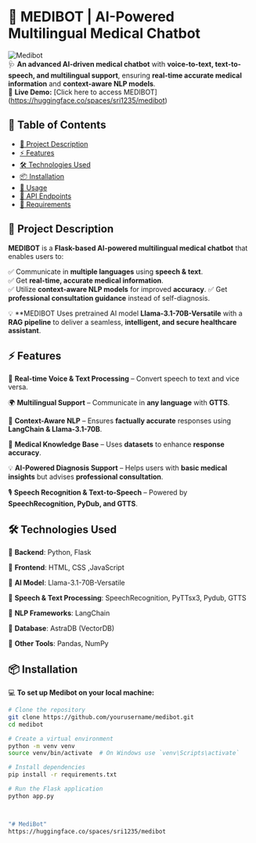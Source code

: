 # 🤖 MEDIBOT | AI-Powered Multilingual Medical Chatbot  

![Medibot](https://img.shields.io/badge/AI%20Chatbot-Medical-blue?style=for-the-badge)  
🩺 **An advanced AI-driven medical chatbot** with **voice-to-text, text-to-speech, and multilingual support**, ensuring **real-time accurate medical information** and **context-aware NLP models**.  
🔗 **Live Demo:** [Click here to access MEDIBOT] (https://huggingface.co/spaces/sri1235/medibot)
## 📌 Table of Contents  
- [📜 Project Description](#-project-description)  
- [⚡ Features](#-features)  
- [🛠️ Technologies Used](#-technologies-used)  
- [📦 Installation](#-installation)  
- [🚀 Usage](#-usage)  
- [📜 API Endpoints](#-api-endpoints)  
- [🔧 Requirements](#-requirements)   



## 📜 Project Description  
**MEDIBOT** is a **Flask-based AI-powered multilingual medical chatbot** that enables users to: 

✅ Communicate in **multiple languages** using **speech & text**.  
✅ Get **real-time, accurate medical information**.  
✅ Utilize **context-aware NLP models** for improved **accuracy**.
✅ Get **professional consultation guidance** instead of self-diagnosis.  

💡 **MEDIBOT Uses pretrained AI model **Llama-3.1-70B-Versatile** with a **RAG pipeline** to deliver  a seamless, **intelligent, and secure healthcare assistant**.  



## ⚡ Features  
🚀 **Real-time Voice & Text Processing** – Convert speech to text and vice versa.  

🌍 **Multilingual Support** – Communicate in **any language** with **GTTS**. 

🧠 **Context-Aware NLP** – Ensures **factually accurate** responses using **LangChain & Llama-3.1-70B**.

🔬 **Medical Knowledge Base** – Uses **datasets** to enhance **response accuracy**.  

💡 **AI-Powered Diagnosis Support** – Helps users with **basic medical insights** but advises **professional consultation**.  

🎙️ **Speech Recognition & Text-to-Speech** – Powered by **SpeechRecognition, PyDub, and GTTS**.  


## 🛠️ Technologies Used  

🔹 **Backend**: Python, Flask  

🔹 **Frontend**: HTML, CSS ,JavaScript

🔹 **AI Model**: Llama-3.1-70B-Versatile 

🔹 **Speech & Text Processing**: SpeechRecognition, PyTTsx3, Pydub, GTTS 

🔹 **NLP Frameworks**: LangChain

🔹 **Database**: AstraDB (VectorDB)

🔹 **Other Tools**: Pandas, NumPy 


## 📦 Installation  
💻 **To set up Medibot on your local machine:**  

```bash
# Clone the repository
git clone https://github.com/yourusername/medibot.git
cd medibot

# Create a virtual environment
python -m venv venv
source venv/bin/activate  # On Windows use `venv\Scripts\activate`

# Install dependencies
pip install -r requirements.txt

# Run the Flask application
python app.py



"# MediBot" 
https://huggingface.co/spaces/sri1235/medibot
